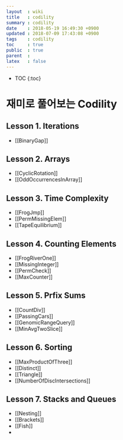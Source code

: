 ```yaml
---
layout  : wiki
title   : codility
summary : codility
date    : 2018-05-19 16:49:30 +0900
updated : 2018-07-09 17:43:08 +0900
tags    : codility
toc     : true
public  : true
parent  : 
latex   : false
---
```

* TOC
{:toc}

# 재미로 풀어보는 Codility
## Lesson 1. Iterations
* [[BinaryGap]]

## Lesson 2. Arrays
* [[CyclicRotation]]
* [[OddOccurrencesInArray]]

## Lesson 3. Time Complexity
* [[FrogJmp]]
* [[PermMissingElem]]
* [[TapeEquilibrium]]
 
## Lesson 4. Counting Elements
* [[FrogRiverOne]]
* [[MissingInteger]]
* [[PermCheck]]
* [[MaxCounter]]

## Lesson 5. Prfix Sums
* [[CountDiv]]
* [[PassingCars]]
* [[GenomicRangeQuery]]
* [[MinAvgTwoSlice]]

## Lesson 6. Sorting
* [[MaxProductOfThree]]
* [[Distinct]]
* [[Triangle]]
* [[NumberOfDiscIntersections]]

## Lesson 7. Stacks and Queues
* [[Nesting]]
* [[Brackets]]
* [[Fish]]
* 









